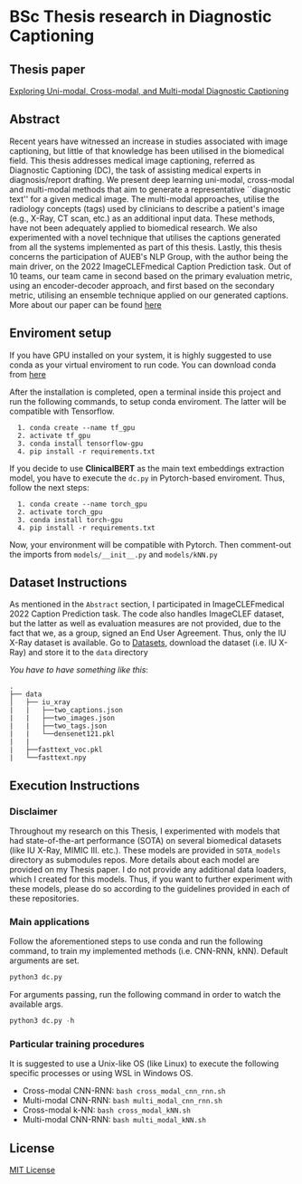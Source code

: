 # BSc Thesis research in Diagnostic Captioning

## Thesis paper
[Exploring Uni-modal, Cross-modal, and Multi-modal Diagnostic Captioning](http://nlp.cs.aueb.gr/theses/g_zachariadis_bsc_thesis.pdf)

## Abstract
Recent years have witnessed an increase in studies associated with image captioning, but little of that knowledge has been utilised in the biomedical field. This thesis addresses medical image captioning, referred as Diagnostic Captioning (DC), the task of assisting medical experts in diagnosis/report drafting. We present deep learning uni-modal, cross-modal and multi-modal methods that aim to generate a representative ``diagnostic text'' for a given medical image. The multi-modal approaches, utilise the radiology concepts (tags) used by clinicians to describe a patient's image (e.g., X-Ray, CT scan, etc.) as an additional input data. These methods, have not been adequately applied to biomedical research. We also experimented with a novel technique that utilises the captions generated from all the systems implemented as part of this thesis. Lastly, this thesis concerns the participation of AUEB's NLP Group, with the author being the main driver, on the 2022 ImageCLEFmedical Caption Prediction task. Out of 10 teams, our team came in second based on the primary evaluation metric, using an encoder-decoder approach, and first based on the secondary metric, utilising an ensemble technique applied on our generated captions. More about our paper can be found [here](http://ceur-ws.org/Vol-3180/paper-101.pdf)


## Enviroment setup
If you have GPU installed on your system, it is highly suggested to use conda as your virtual enviroment to run code. You can download conda from [here](https://conda.io/projects/conda/en/latest/user-guide/install/index.html)

After the installation is completed, open a terminal inside this project and run the following commands, to setup conda enviroment. The latter will be compatible with Tensorflow.
```
  1. conda create --name tf_gpu
  2. activate tf_gpu
  3. conda install tensorflow-gpu
  4. pip install -r requirements.txt
```

If you decide to use **ClinicalBERT** as the main text embeddings extraction model, you have to execute the `dc.py` in Pytorch-based enviroment. Thus, follow the next steps:
```
  1. conda create --name torch_gpu
  2. activate torch_gpu
  3. conda install torch-gpu
  4. pip install -r requirements.txt
```
Now, your environment will be compatible with Pytorch. Then comment-out the imports from `models/__init__.py` and `models/kNN.py`

## Dataset Instructions
As mentioned in the `Abstract` section, I participated in ImageCLEFmedical 2022 Caption Prediction task. The code also handles ImageCLEF dataset, but the latter as well as evaluation measures are not provided, due to the fact that we, as a group, signed an End User Agreement. Thus, only the IU X-Ray dataset is available. Go to [Datasets](https://github.com/zaaachos/Thesis-Diagnostic-Captioning/tree/main/data), download the dataset (i.e. IU X-Ray) and store it to the `data` directory

*You have to have something like this*:
```
.
├── data
│   ├── iu_xray
|   |   ├──two_captions.json
|   |   ├──two_images.json
|   |   ├──two_tags.json
|   |   └──densenet121.pkl     
|   |
|   ├──fasttext_voc.pkl
|   └──fasttext.npy
```

## Execution Instructions
### Disclaimer
Throughout my research on this Thesis, I experimented with models that had state-of-the-art performance (SOTA) on several biomedical datasets (like IU X-Ray, MIMIC III. etc.). These models are provided in `SOTA_models` directory as submodules repos. More details about each model are provided on my Thesis paper. I do not provide any additional data loaders, which I created for this models. Thus, if you want to further experiment with these models, please do so according to the guidelines provided in each of these repositories.

### Main applications
Follow the aforementioned steps to use conda and run the following command, to train my implemented methods (i.e. CNN-RNN, kNN). Default arguments are set.
```py
python3 dc.py
```

For arguments passing, run the following command in order to watch the available args.
```py
python3 dc.py -h
```

### Particular training procedures
It is suggested to use a Unix-like OS (like Linux) to execute the following specific processes or using WSL in Windows OS.
* Cross-modal CNN-RNN: `bash cross_modal_cnn_rnn.sh`
* Multi-modal CNN-RNN: `bash multi_modal_cnn_rnn.sh`
* Cross-modal k-NN: `bash cross_modal_kNN.sh`
* Multi-modal CNN-RNN: `bash multi_modal_kNN.sh`
  

## License
[MIT License](https://github.com/zaaachos/bsc-thesis-in-diagnostic-captioning/blob/main/LICENSE)
